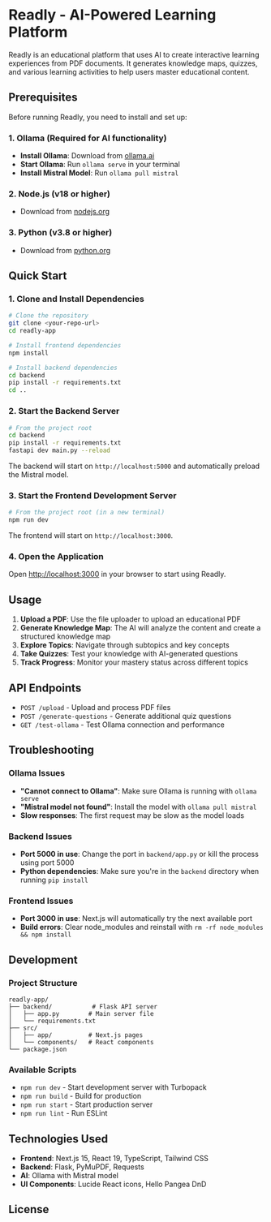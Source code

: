 # Readly - AI-Powered Learning Platform

Readly is an educational platform that uses AI to create interactive learning experiences from PDF documents. It generates knowledge maps, quizzes, and various learning activities to help users master educational content.

## Prerequisites

Before running Readly, you need to install and set up:

### 1. Ollama (Required for AI functionality)
- **Install Ollama**: Download from [ollama.ai](https://ollama.ai)
- **Start Ollama**: Run `ollama serve` in your terminal
- **Install Mistral Model**: Run `ollama pull mistral`

### 2. Node.js (v18 or higher)
- Download from [nodejs.org](https://nodejs.org)

### 3. Python (v3.8 or higher)
- Download from [python.org](https://python.org)

## Quick Start

### 1. Clone and Install Dependencies

```bash
# Clone the repository
git clone <your-repo-url>
cd readly-app

# Install frontend dependencies
npm install

# Install backend dependencies
cd backend
pip install -r requirements.txt
cd ..
```

### 2. Start the Backend Server

```bash
# From the project root
cd backend
pip install -r requirements.txt
fastapi dev main.py --reload
```

The backend will start on `http://localhost:5000` and automatically preload the Mistral model.

### 3. Start the Frontend Development Server

```bash
# From the project root (in a new terminal)
npm run dev
```

The frontend will start on `http://localhost:3000`.

### 4. Open the Application

Open [http://localhost:3000](http://localhost:3000) in your browser to start using Readly.

## Usage

1. **Upload a PDF**: Use the file uploader to upload an educational PDF
2. **Generate Knowledge Map**: The AI will analyze the content and create a structured knowledge map
3. **Explore Topics**: Navigate through subtopics and key concepts
4. **Take Quizzes**: Test your knowledge with AI-generated questions
5. **Track Progress**: Monitor your mastery status across different topics

## API Endpoints

- `POST /upload` - Upload and process PDF files
- `POST /generate-questions` - Generate additional quiz questions
- `GET /test-ollama` - Test Ollama connection and performance

## Troubleshooting

### Ollama Issues
- **"Cannot connect to Ollama"**: Make sure Ollama is running with `ollama serve`
- **"Mistral model not found"**: Install the model with `ollama pull mistral`
- **Slow responses**: The first request may be slow as the model loads

### Backend Issues
- **Port 5000 in use**: Change the port in `backend/app.py` or kill the process using port 5000
- **Python dependencies**: Make sure you're in the `backend` directory when running `pip install`

### Frontend Issues
- **Port 3000 in use**: Next.js will automatically try the next available port
- **Build errors**: Clear node_modules and reinstall with `rm -rf node_modules && npm install`

## Development

### Project Structure
```
readly-app/
├── backend/           # Flask API server
│   ├── app.py        # Main server file
│   └── requirements.txt
├── src/
│   ├── app/          # Next.js pages
│   └── components/   # React components
└── package.json
```

### Available Scripts
- `npm run dev` - Start development server with Turbopack
- `npm run build` - Build for production
- `npm run start` - Start production server
- `npm run lint` - Run ESLint

## Technologies Used

- **Frontend**: Next.js 15, React 19, TypeScript, Tailwind CSS
- **Backend**: Flask, PyMuPDF, Requests
- **AI**: Ollama with Mistral model
- **UI Components**: Lucide React icons, Hello Pangea DnD

## License
